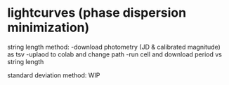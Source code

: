 # lightcurves (phase dispersion minimization)
string length method:
-download photometry (JD & calibrated magnitude) as tsv
-uplaod to colab and change path
-run cell and download period vs string length

standard deviation method:
WIP
